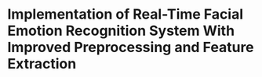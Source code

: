 # Implementation of Real-Time Facial Emotion Recognition System With Improved Preprocessing and Feature Extraction

